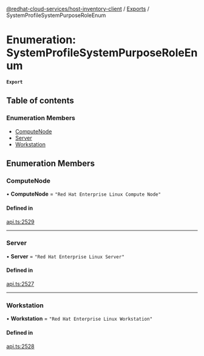 [@redhat-cloud-services/host-inventory-client](../README.md) / [Exports](../modules.md) / SystemProfileSystemPurposeRoleEnum

# Enumeration: SystemProfileSystemPurposeRoleEnum

**`Export`**

## Table of contents

### Enumeration Members

- [ComputeNode](SystemProfileSystemPurposeRoleEnum.md#computenode)
- [Server](SystemProfileSystemPurposeRoleEnum.md#server)
- [Workstation](SystemProfileSystemPurposeRoleEnum.md#workstation)

## Enumeration Members

### ComputeNode

• **ComputeNode** = ``"Red Hat Enterprise Linux Compute Node"``

#### Defined in

[api.ts:2529](https://github.com/RedHatInsights/javascript-clients/blob/main/packages/host-inventory/api.ts#L2529)

___

### Server

• **Server** = ``"Red Hat Enterprise Linux Server"``

#### Defined in

[api.ts:2527](https://github.com/RedHatInsights/javascript-clients/blob/main/packages/host-inventory/api.ts#L2527)

___

### Workstation

• **Workstation** = ``"Red Hat Enterprise Linux Workstation"``

#### Defined in

[api.ts:2528](https://github.com/RedHatInsights/javascript-clients/blob/main/packages/host-inventory/api.ts#L2528)
